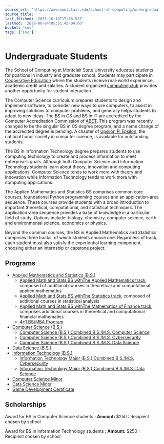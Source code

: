 ```yaml
---
source_url: 'https://www.montclair.edu/school-of-computing/undergraduate-students/'
source_title: ''
last_fetched: '2025-10-13T17:38:52Z'
lastmod: '2025-08-04T09:51:43-04:00'
bucket: 'soc'
tags: ['soc']
---
```


# Undergraduate Students

The School of Computing at Montclair State University educates students for positions in industry and graduate school. Students may participate in [Cooperative Education](/csam/current-students/career-services/cooperative-education-and-internships/) where the students receive real-world experience, academic credit and salaries. A student organized [computing club](https://www.facebook.com/groups/1568331700057872/) provides another opportunity for student interaction.

The Computer Science curriculum prepares students to design and implement software, to consider new ways to use computers, to assist in improving solutions to computer problems, and generally helps students to adapt to new ideas. The BS in CS and BS in IT are accredited by the Computer Accreditation Commission of [ABET](https://www.abet.org). This program was recently changed to be the singular BS in CS degree program, and a name change of the accredited degree is pending. A chapter of [Upsilon Pi Epsilon](https://upe.acm.org/), the national honor society in computer science, is available for outstanding students.

The BS in Information Technology degree prepares students to use computing technology to create and process information to meet enterprise’s goals. Although both Computer Science and Information Technology students learn about theory, innovation and computing applications, Computer Science tends to work more with theory and innovation while Information Technology tends to work more with computing applications.

The Applied Mathematics and Statistics BS comprises common core courses, foundational Python programming courses and an application-area sequence. These courses provide students with a broad introduction to important theoretical, computational, and statistical techniques. The application-area sequence provides a base of knowledge in a particular field of study. Options include: biology, chemistry, computer science, earth and environmental science, economics or physics.

Beyond the common courses, the BS in Applied Mathematics and Statistics comprises three tracks, of which students choose one. Regardless of track, each student must also satisfy the experiential learning component, choosing either an internship or capstone project.

## Programs

* [Applied Mathematics and Statistics (B.S.)](https://www.montclair.edu/school-of-computing/applied-mathematics-and-statistics/bs-in-applied-mathematics-and-statistics-overview/?)
  + [Applied Math and Stats BS withThe Applied Mathematics track](http://catalog.montclair.edu/programs/applied-math-and-statistics-bs/#fouryearplantext), composed of additional courses in theoretical and computational applied mathematics
  + [Applied Math and Stats BS withThe Statistics track](http://catalog.montclair.edu/programs/applied-math-and-statistics-bs/#fouryearplantext), composed of additional courses in statistical analysis
  + [Applied Math and Stats BS withThe Mathematics of Finance track](http://catalog.montclair.edu/programs/applied-math-and-statistics-bs/#fouryearplantext), comprises additional courses in theoretical and computational financial mathematics
  + [4+1 BS/MBA Program](https://www.montclair.edu/combined-programs/programs-of-study/business-administration-combined-bachelors-mba/?)
* [Computer Science (B.S.)](http://catalog.montclair.edu/programs/computer-science-bs/)
  + [Computer Science (B.S.) Combined B.S./M.S. Computer Science](/combined-programs/computer-science-combined-bs-ms/)
  + [Computer Science (B.S.) Combined B.S./M.S. Cybersecurity](/combined-programs/programs-of-study/computer-science-cybersecurity-combined-bs-ms/)
  + [Computer Science (B.S.) Combined B.S./M.S. Data Science](/combined-programs/programs-of-study/computer-science-data-science-combined-bs-ms/)
* [Data Science (B.S.)](http://catalog.montclair.edu/programs/data-sciences-bs/)
* [Information Technology (B.S.)](http://catalog.montclair.edu/programs/information-technology-bs/)
  + [Information Technology Major (B.S.) Combined B.S./M.S. Cybersecurity](/combined-programs/programs-of-study/information-technology-cybersecurity-combined-bs-ms/)
  + [Information Technology Major (B.S.) Combined B.S./M.S. Data Science](/combined-programs/programs-of-study/information-technology-data-science-combined-bs-ms/)
* [Computer Science Minor](http://catalog.montclair.edu/programs/computer-science-minor/)
* [Data Science Minor](http://catalog.montclair.edu/programs/data-science-minor/)
* [Game Development Certificate](http://catalog.montclair.edu/programs/game-development-certificate/)

## Scholarships

Award for BS in Computer Science students
:   **Amount:** $250
:   Recipient chosen by school

Award for BS in Information Technology students
:   **Amount:** $250
:   Recipient chosen by school